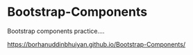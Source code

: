 # Bootstrap-Components
Bootstrap components practice....

https://borhanuddinbhuiyan.github.io/Bootstrap-Components/
